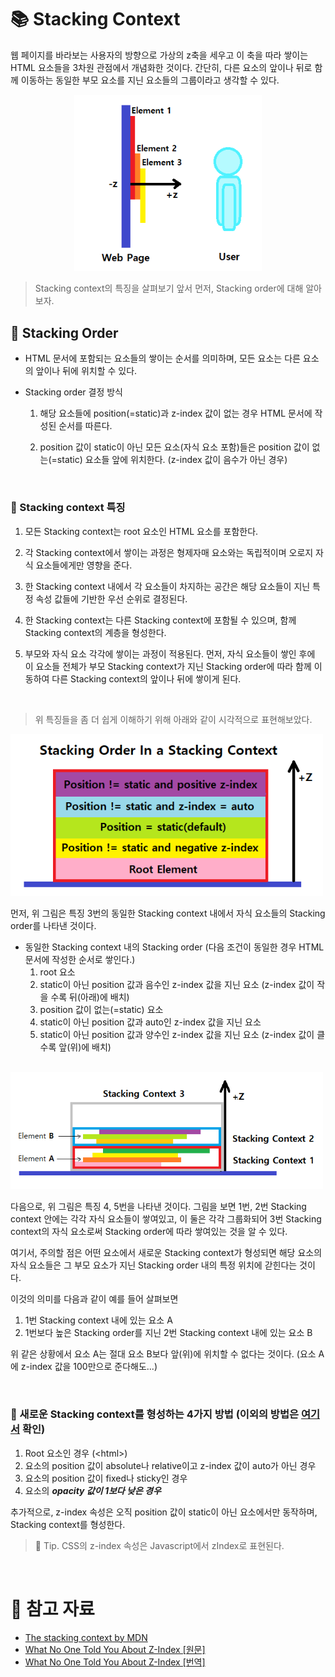 # 📚 Stacking Context

웹 페이지를 바라보는 사용자의 방향으로 가상의 z축을 세우고 이 축을 따라 쌓이는 HTML 요소들을 3차원 관점에서 개념화한 것이다. 간단히, 다른 요소의 앞이나 뒤로 함께 이동하는 동일한 부모 요소를 지닌 요소들의 그룹이라고 생각할 수 있다.

<div align="center"><img src="img/stacking_context.png" alt="Stacking Context" width="300px"></div>

> Stacking context의 특징을 살펴보기 앞서 먼저, Stacking order에 대해 알아보자.

## 🔸 Stacking Order

- HTML 문서에 포함되는 요소들의 쌓이는 순서를 의미하며, 모든 요소는 다른 요소의 앞이나 뒤에 위치할 수 있다.

- Stacking order 결정 방식

  1. 해당 요소들에 position(=static)과 z-index 값이 없는 경우 HTML 문서에 작성된 순서를 따른다.

  2. position 값이 static이 아닌 모든 요소(자식 요소 포함)들은 position 값이 없는(=static) 요소들 앞에 위치한다. (z-index 값이 음수가 아닌 경우)

<br>

### 🔹 Stacking context 특징

1. 모든 Stacking context는 root 요소인 HTML 요소를 포함한다.

2. 각 Stacking context에서 쌓이는 과정은 형제자매 요소와는 독립적이며 오로지 자식 요소들에게만 영향을 준다.

3. 한 Stacking context 내에서 각 요소들이 차지하는 공간은 해당 요소들이 지닌 특정 속성 값들에 기반한 우선 순위로 결정된다.

4. 한 Stacking context는 다른 Stacking context에 포함될 수 있으며, 함께 Stacking context의 계층을 형성한다.

5. 부모와 자식 요소 각각에 쌓이는 과정이 적용된다. 먼저, 자식 요소들이 쌓인 후에 이 요소들 전체가 부모 Stacking context가 지닌 Stacking order에 따라 함께 이동하여 다른 Stacking context의 앞이나 뒤에 쌓이게 된다.

<br>

> 위 특징들을 좀 더 쉽게 이해하기 위해 아래와 같이 시각적으로 표현해보았다.

<img src="img/in_a_same_stacking_context.png" alt="Stacking Context" width="500px">

먼저, 위 그림은 특징 3번의 동일한 Stacking context 내에서 자식 요소들의 Stacking order를 나타낸 것이다.

- 동일한 Stacking context 내의 Stacking order
  (다음 조건이 동일한 경우 HTML 문서에 작성한 순서로 쌓인다.)
  1. root 요소
  2. static이 아닌 position 값과 음수인 z-index 값을 지닌 요소 (z-index 값이 작을 수록 뒤(아래)에 배치)
  3. position 값이 없는(=static) 요소
  4. static이 아닌 position 값과 auto인 z-index 값을 지닌 요소
  5. static이 아닌 position 값과 양수인 z-index 값을 지닌 요소 (z-index 값이 클 수록 앞(위)에 배치)

<br>

<img src="img/limited_stacking_order.png" alt="Stacking in Stacking Contexts" width="500px">

다음으로, 위 그림은 특징 4, 5번을 나타낸 것이다. 그림을 보면 1번, 2번 Stacking context 안에는 각각 자식 요소들이 쌓여있고, 이 둘은 각각 그룹화되어 3번 Stacking context의 자식 요소로써 Stacking order에 따라 쌓여있는 것을 알 수 있다.<br>

여기서, 주의할 점은 어떤 요소에서 새로운 Stacking context가 형성되면 해당 요소의 자식 요소들은 그 부모 요소가 지닌 Stacking order 내의 특정 위치에 갇힌다는 것이다.<br>

이것의 의미를 다음과 같이 예를 들어 살펴보면

1. 1번 Stacking context 내에 있는 요소 A
2. 1번보다 높은 Stacking order를 지닌 2번 Stacking context 내에 있는 요소 B

위 같은 상황에서 요소 A는 절대 요소 B보다 앞(위)에 위치할 수 없다는 것이다. (요소 A에 z-index 값을 100만으로 준다해도...)

<br>

### 🔹 새로운 Stacking context를 형성하는 4가지 방법 (이외의 방법은 [여기서](https://developer.mozilla.org/en-US/docs/Web/CSS/CSS_Positioning/Understanding_z_index/The_stacking_context) 확인)

1. Root 요소인 경우 (\<html\>)
2. 요소의 position 값이 absolute나 relative이고 z-index 값이 auto가 아닌 경우
3. 요소의 position 값이 fixed나 sticky인 경우
4. 요소의 <strong>_opacity 값이 1보다 낮은 경우_</strong>

추가적으로, z-index 속성은 오직 position 값이 static이 아닌 요소에서만 동작하며, Stacking context를 형성한다.

> 📌 Tip. CSS의 z-index 속성은 Javascript에서 zIndex로 표현된다.

<br>

# 📖 참고 자료

- [The stacking context by MDN](https://developer.mozilla.org/en-US/docs/Web/CSS/CSS_Positioning/Understanding_z_index/The_stacking_context)
- [What No One Told You About Z-Index [원문]](https://philipwalton.com/articles/what-no-one-told-you-about-z-index/)
- [What No One Told You About Z-Index [번역]](https://mytory.net/archives/10997)
